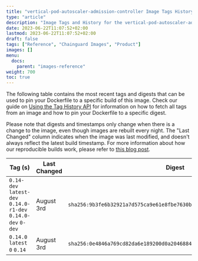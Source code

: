 ```yaml
---
title: "vertical-pod-autoscaler-admission-controller Image Tags History"
type: "article"
description: "Image Tags and History for the vertical-pod-autoscaler-admission-controller Chainguard Image"
date: 2023-06-22T11:07:52+02:00
lastmod: 2023-06-22T11:07:52+02:00
draft: false
tags: ["Reference", "Chainguard Images", "Product"]
images: []
menu:
  docs:
    parent: "images-reference"
weight: 700
toc: true
---
```


The following table contains the most recent tags and digests that can be used to pin your Dockerfile to a specific build of this image. Check our guide on [Using the Tag History API](/chainguard/chainguard-images/using-the-tag-history-api/) for information on how to fetch all tags from an image and how to pin your Dockerfile to a specific digest.

Please note that digests and timestamps only change when there is a change to the image, even though images are rebuilt every night. The "Last Changed" column indicates when the image was last modified, and doesn't always reflect the latest build timestamp. For more information about how our reproducible builds work, please refer to [this blog post](https://www.chainguard.dev/unchained/reproducing-chainguards-reproducible-image-builds).

| Tag (s)                                                       | Last Changed | Digest                                                                    |
|---------------------------------------------------------------|--------------|---------------------------------------------------------------------------|
|  `0.14-dev` `latest-dev` `0.14.0-r1-dev` `0.14.0-dev` `0-dev` | August 3rd   | `sha256:9b3fe6b32921a7d575ca9e61e8fbe7630bc9d22d673c0cd5cec83ad3e3a8c435` |
|  `0.14.0` `latest` `0` `0.14`                                 | August 3rd   | `sha256:0e4846a769cd82da6e189200d0a2046884bc4e8bafa36f708a81372693bf88cb` |
